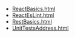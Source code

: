 * [ReactBasics.html](ReactBasics.html)
* [ReactEsLint.html](ReactEsLint.html)
* [RestBasics.html](RestBasics.html)
* [UnitTestsAddress.html](UnitTestsAddress.html)